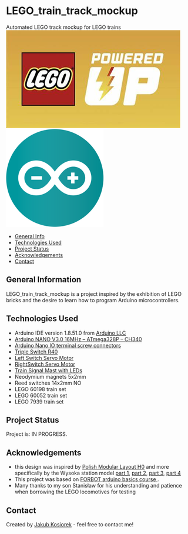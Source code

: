 # LEGO_train_track_mockup
Automated LEGO track mockup for LEGO trains
![LEGOPoweredUp](./img/OIP.jpg)	![Arduino](./img/arduino-logo.png)


* [General Info](#general-information)
* [Technologies Used](#technologies-used)
* [Project Status](#project-status)
* [Acknowledgements](#acknowledgements)
* [Contact](#contact)


## General Information

LEGO_train_track_mockup is a project inspired by the exhibition of LEGO bricks and the desire to learn how to program Arduino microcontrollers.


## Technologies Used
- Arduino IDE version 1.8.51.0 from [Arduino LLC](https://www.arduino.cc/)
- [Arduino NANO V3.0 16MHz – ATmega328P – CH340](https://hobby-store.pl/)
- [Arduino Nano IO terminal screw connectors](https://sklep.msalamon.pl/produkt/arduino-nano-terminal-io-shield/)
- [Triple Switch R40](https://trixbrix.eu/en_US/p/Triple-Switch-R40/60)
- [Left Switch Servo Motor](https://trixbrix.eu/en_US/p/Left-Switch-Servo-Motor/143)
- [RightSwitch Servo Motor](https://trixbrix.eu/en_US/p/Right-Switch-Servo-Motor/142)
- [Train Signal Mast with LEDs](https://trixbrix.eu/en_US/p/Train-Signal-Mast-with-LEDs/145)
- Neodymium magnets 5x2mm
- Reed switches 14x2mm NO
- LEGO 60198 train set
- LEGO 60052 train set
- LEGO 7939 train set




## Project Status
Project is: IN PROGRESS.



## Acknowledgements

- this design was inspired by [Polish Modular Layout H0](https://pmmh0.pl/pmm-h0-anglia/)
  and more specifically by the Wysoka station model [part 1](https://pmmh0.pl/elektronika-w-modelarstwie-kolejowym-mala-stacja-kolejowa-czesc-1/), [part 2](https://pmmh0.pl/elektronika-w-modelarstwie-kolejowym-mala-stacja-kolejowa-czesc-2/), [part 3](https://pmmh0.pl/elektronika-w-modelarstwie-kolejowym-mala-stacja-kolejowa-czesc-3/), [part 4](https://pmmh0.pl/elektronika-w-modelarstwie-kolejowym-mala-stacja-kolejowa-czesc-4/) 
- This project was based on [FORBOT arduino basics course ](https://forbot.pl/blog//kurs-arduino-podstawy-programowania-spis-tresci-kursu-id5290).
- Many thanks to my son Stanisław for his understanding and patience when borrowing the LEGO locomotives for testing


## Contact
Created by [Jakub Kosiorek](https://www.linkedin.com/in/jakubkosiorek/) - feel free to contact me!
